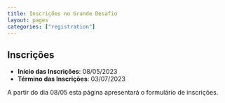 ```yaml
---
title: Inscrições no Grande Desafio
layout: pages
categories: ["registration"]
---
```

## Inscrições

* **Início das Inscrições**: 08/05/2023
* **Término das Inscrições**: 03/07/2023

A partir do dia 08/05 esta página apresentará o formulário de inscrições.